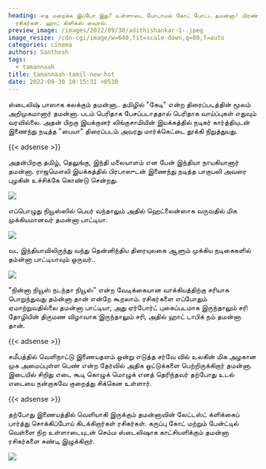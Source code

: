 ```yaml
---
heading: எத மறைக்க இப்போ இது? உள்ளாடை போடாமல் கோட் போட்ட தமன்னா! மிரண்டு போன
  ரசிகர்கள். ஹாட் கிளிக்ஸ் வைரல்.
preview_image: /images/2022/09/30/adithishankar-1-.jpeg
image_resize: /cdn-cgi/image/w=640,fit=scale-down,q=80,f=auto
categories: cinema
authors: Santhosh
tags:
  - tamannaah
title: tamannaah-tamil-new-hot
date: 2022-09-30 10:15:31 +0530
---
```

ஸ்டைலிஷ் பாஸாக கலக்கும் தமன்னா..
தமிழில் "கேடி" என்ற திரைப்படத்தின் மூலம் அறிமுகமானார் தமன்னா. படம் பெரிதாக பேசப்படாததால் பெரிதாக வாய்ப்புகள் எதுவும் வரவில்லை. அதன் பிறகு இயக்குனர் லிங்குசாமியின் இயக்கத்தில் நடிகர் கார்த்தியுடன் இணைந்து நடித்த "பையா" திரைப்படம் அவரது மார்க்கெட்டை தூக்கி நிறுத்துயது. 

{{< adsense >}}

அதன்பிறகு தமிழ், தெலுங்கு, இந்தி மலையாளம் என பேன்  இந்தியா நாயகியானார் தமன்னா. ராஜமௌலி இயக்கத்தில் பிரபாஸுடன் இணைந்து நடித்த பாகுபலி அவரை புழகின் உச்சிக்கே கொண்டு சென்றது. 


![](/images/2022/09/30/tamannaah-tamil-new-hot.jpeg)

எப்பொழுது நியூஸ்ஸில் பெயர் வந்தாலும் அதில் ஹெட்லைன்ஸாக வருவதில் மிக முக்கியமானவர் தமன்னா பாட்டியா.‌

![](/images/2022/09/30/tamannaah-tamil-new-hot2.jpeg)

வட இந்தியாவிலிருந்து வந்து தென்னிந்திய திரையுலகை ஆளும்  முக்கிய நடிகைகளில் தம்ன்னா பாட்டியாவும் ஒருவர்.. 

![](/images/2022/09/30/tamannaah-tamil-new-hot4.jpeg)

"நின்னா நியூஸ் நடந்தா நியூஸ்" என்ற வேடிக்கையான வாக்கியத்திற்கு சரியாக பொறுந்துவது தம்ன்னா தான் என்றே கூறலாம். ரசிகர்களை எப்போதும் ஏமாற்றுவதில்லை தமன்னா பாட்டியா, அது ஏர்போர்ட் புகைப்படமாக இருந்தாலும் சரி தோழியின் திருமண விழாவாக இருந்தாலும் சரி, அதில் ஹாட் டாபிக் நம் தமன்னா தான்.

{{< adsense >}}


சமீபத்தில் வெளிநாட்டு இணையதளம் ஒன்று எடுத்த சர்வே வில் உலகின் மிக அழகான முக அமைப்புள்ள பெண் என்ற தேர்வில் அதிக ஓட்டுக்களை பெற்றிருக்கிறார் தமன்னா. இடையில் சிறிது எடை கூடி கொழுக் மொழுக் எனத் தெரிந்தவர் தற்போது உடல் எடையை நன்றாகவே குறைத்து சிக்கென உள்ளார். 

{{< adsense >}}


தற்போது இணையத்தில் வெளியாகி இருக்கும் தமன்னாவின் லேட்டஸ்ட் க்ளிக்கைப் பார்த்து சொக்கிப்போய் கிடக்கிறார்கள் ரசிகர்கள்.‌ கருப்பு கோட் மற்றும் பேன்ட்டில் வெள்ளை நிற உள்ளாடையுடன் செம்ம ஸ்டைலிஷாக காட்சியளிக்கும்  தமன்னா ரசிகர்களை சுண்டி இழுக்கிறார்.

![](/images/2022/09/30/tamannaah-tamil-new-hot6.jpeg)